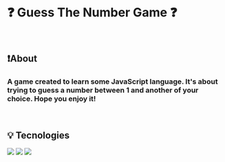 <h1>❓ Guess The Number Game ❓</h1>

<br>

<h2>❗️About </h2>

<h3> A game created to learn some JavaScript language. It's about trying to guess a number between 1 and another of your choice. Hope you enjoy it!</h3>

<br>

<h2>💡 Tecnologies</h2>

<div>
  <img src="https://img.shields.io/badge/html5-%23E34F26.svg?style=for-the-badge&logo=html5&logoColor=white">
  <img src="https://img.shields.io/badge/css3-%231572B6.svg?style=for-the-badge&logo=css3&logoColor=white">
  <img src="https://img.shields.io/badge/javascript-%23323330.svg?style=for-the-badge&logo=javascript&logoColor=%23F7DF1E">
</div>

<img src="">

